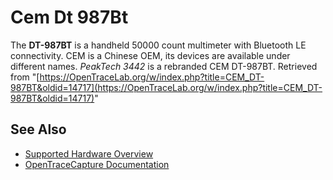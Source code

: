 # Cem Dt 987Bt
The **DT-987BT** is a handheld 50000 count multimeter with Bluetooth LE connectivity. CEM is a Chinese OEM, its devices are available under different names. *PeakTech 3442* is a rebranded CEM DT-987BT.
Retrieved from "[https://OpenTraceLab.org/w/index.php?title=CEM_DT-987BT&oldid=14717](https://OpenTraceLab.org/w/index.php?title=CEM_DT-987BT&oldid=14717)"
## See Also
- [Supported Hardware Overview](../supported-hardware.md)
- [OpenTraceCapture Documentation](../../opentracecapture/overview.md)
